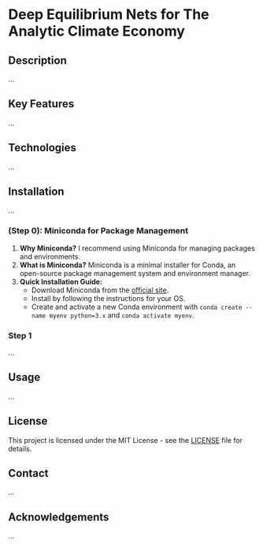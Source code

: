 # Deep Equilibrium Nets for The Analytic Climate Economy

## Description

...

## Key Features

...

## Technologies

...

## Installation

...

### (Step 0): Miniconda for Package Management

1. **Why Miniconda?** I recommend using Miniconda for managing packages and environments.
2. **What is Miniconda?** Miniconda is a minimal installer for Conda, an open-source package management system and environment manager.
3. **Quick Installation Guide:**
   - Download Miniconda from the [official site](https://docs.conda.io/projects/miniconda/en/latest/).
   - Install by following the instructions for your OS.
   - Create and activate a new Conda environment with `conda create --name myenv python=3.x` and `conda activate myenv`.

### Step 1

...

## Usage

...

## License

This project is licensed under the MIT License - see the [LICENSE](LICENSE) file for details.

## Contact

...

## Acknowledgements

...
